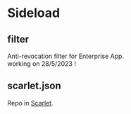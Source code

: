 # Sideload
## filter
Anti-revocation filter for Enterprise App.  
working on 28/5/2023 !

## scarlet.json
Repo in [Scarlet](https://usescarlet.com).
